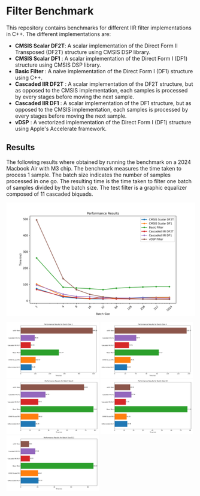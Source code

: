 # Filter Benchmark

This repository contains benchmarks for different IIR filter implementations in C++.
The different implementations are:
- **CMSIS Scalar DF2T**: A scalar implementation of the Direct Form II Transposed (DF2T) structure using CMSIS DSP library.
- **CMSIS Scalar DF1** : A scalar implementation of the Direct Form I (DF1) structure using CMSIS DSP library.
- **Basic Filter** : A naive implementation of the Direct Form I (DF1) structure using C++.
- **Cascaded IIR DF2T** : A scalar implementation of the DF2T structure, but as opposed to the CMSIS implementation, each samples is processed by every stages before moving the next sample.
- **Cascaded IIR DF1** : A scalar implementation of the DF1 structure, but as opposed to the CMSIS implementation, each samples is processed by every stages before moving the next sample.
- **vDSP** : A vectorized implementation of the Direct Form I (DF1) structure using Apple's Accelerate framework.

## Results

The following results where obtained by running the benchmark on a 2024 Macbook Air with M3 chip. The benchmark measures the time taken to process 1 sample. The batch size indicates the number of samples processed in one go. The resulting time is the time taken to filter one batch of samples divided by the batch size. The test filter is a graphic equalizer composed of 11 cascaded biquads.



![Benchmark Results](results/perf_results_all.png)

<p float="left">
  <img src="results/perf_results_1.png" width="49%" />
  <img src="results/perf_results_4.png" width="49%" />

  <img src="results/perf_results_8.png" width="49%" />
  <img src="results/perf_results_64.png" width="49%" />

  <img src="results/perf_results_512.png" width="49%" />
</p>
